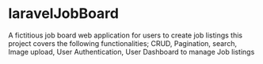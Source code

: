 # laravelJobBoard
A fictitious job board web application for users to create job listings this project covers the following functionalities; CRUD, Pagination, search, Image upload, User Authentication, User Dashboard to manage Job listings
